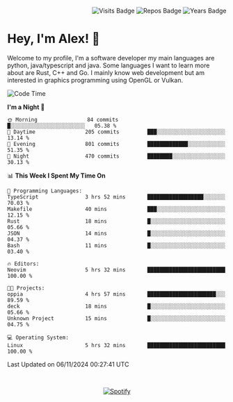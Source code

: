 <p align="right">
  <img src="https://badges.pufler.dev/visits/Alextibtab/Alextibtab" alt="Visits Badge">
  <img src="https://badges.pufler.dev/repos/Alextibtab/" alt="Repos Badge">
  <img src="https://badges.pufler.dev/years/Alextibtab/" alt="Years Badge">
</p>

<h1 align="left">Hey, I'm Alex! 💽 </h1>

Welcome to my profile, I'm a software developer my main languages are python, java/typescript and java. Some languages I want to learn more about are Rust, C++ and Go. I mainly know web development but am interested in graphics programming using OpenGL or Vulkan.

<!--START_SECTION:waka-->
![Code Time](http://img.shields.io/badge/Code%20Time-101%20hrs%2022%20mins-blue)

**I'm a Night 🦉** 

```text
🌞 Morning                84 commits          █░░░░░░░░░░░░░░░░░░░░░░░░   05.38 % 
🌆 Daytime                205 commits         ███░░░░░░░░░░░░░░░░░░░░░░   13.14 % 
🌃 Evening                801 commits         █████████████░░░░░░░░░░░░   51.35 % 
🌙 Night                  470 commits         ████████░░░░░░░░░░░░░░░░░   30.13 % 
```


📊 **This Week I Spent My Time On** 

```text
💬 Programming Languages: 
TypeScript               3 hrs 52 mins       ██████████████████░░░░░░░   70.03 % 
Makefile                 40 mins             ███░░░░░░░░░░░░░░░░░░░░░░   12.15 % 
Rust                     18 mins             █░░░░░░░░░░░░░░░░░░░░░░░░   05.66 % 
JSON                     14 mins             █░░░░░░░░░░░░░░░░░░░░░░░░   04.37 % 
Bash                     11 mins             █░░░░░░░░░░░░░░░░░░░░░░░░   03.40 % 

🔥 Editors: 
Neovim                   5 hrs 32 mins       █████████████████████████   100.00 % 

🐱‍💻 Projects: 
oppia                    4 hrs 57 mins       ██████████████████████░░░   89.59 % 
deck                     18 mins             █░░░░░░░░░░░░░░░░░░░░░░░░   05.66 % 
Unknown Project          15 mins             █░░░░░░░░░░░░░░░░░░░░░░░░   04.75 % 

💻 Operating System: 
Linux                    5 hrs 32 mins       █████████████████████████   100.00 % 
```


 Last Updated on 06/11/2024 00:27:41 UTC
<!--END_SECTION:waka-->
&nbsp;<div align="center">
  [![Spotify](https://spotify-now-playing-wine-six.vercel.app/api/spotify?border_color=ffffff)](https://open.spotify.com/user/pmo1v2ejnt42kgp5jar5drtag)
</div>

